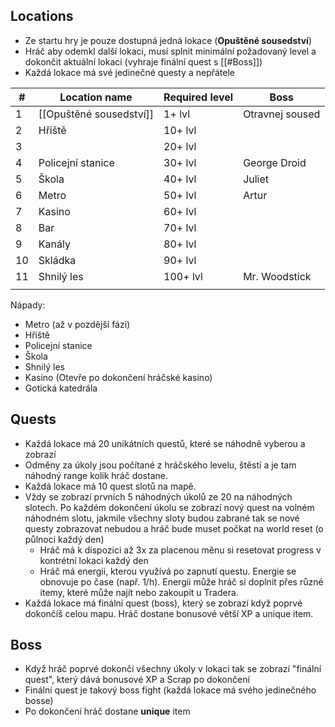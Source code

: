 ## Locations
- Ze startu hry je pouze dostupná jedná lokace (**Opuštěné sousedství**)
- Hráč aby odemkl další lokaci, musí splnit minimální požadovaný level a dokončit aktuální lokaci (vyhraje finální quest s [[#Boss]])
- Každá lokace má své jedinečné questy a nepřátele

| #   | Location name           | Required level | Boss            |
| --- | ----------------------- | -------------- | --------------- |
| 1   | [[Opuštěné sousedství]] | 1+ lvl         | Otravnej soused |
| 2   | Hřiště                  | 10+ lvl        |                 |
| 3   |                         | 20+ lvl        |                 |
| 4   | Policejní stanice       | 30+ lvl        | George Droid    |
| 5   | Škola                   | 40+ lvl        | Juliet          |
| 6   | Metro                   | 50+ lvl        | Artur           |
| 7   | Kasino                  | 60+ lvl        |                 |
| 8   | Bar                     | 70+ lvl        |                 |
| 9   | Kanály                  | 80+ lvl        |                 |
| 10  | Skládka                 | 90+ lvl        |                 |
| 11  | Shnilý les              | 100+ lvl       | Mr. Woodstick   |
|     |                         |                |                 |

Nápady:
- Metro (až v pozdější fázi)
- Hřiště
- Policejní stanice
- Škola
- Shnilý les
- Kasino (Otevře po dokončení hráčské kasino)
- Gotická katedrála

## Quests
- Každá lokace má 20 unikátních questů, které se náhodně vyberou a zobrazí
- Odměny za úkoly jsou počítané z hráčského levelu, štěstí a je tam náhodný range kolik hráč dostane.
- Každá lokace má 10 quest slotů na mapě.
- Vždy se zobrazí prvních 5 náhodných úkolů ze 20 na náhodných slotech. Po každém dokončení úkolu se zobrazí nový quest na volném náhodném slotu, jakmile všechny sloty budou zabrané tak se nové questy zobrazovat nebudou a hráč bude muset počkat na world reset (o půlnoci každý den)
	- Hráč má k dispozici až 3x za placenou měnu si resetovat progress v kontrétní lokaci každý den
	- Hráč má energii, kterou využívá po zapnutí questu. Energie se obnovuje po čase (např. 1/h). Energii může hráč si doplnit přes různé itemy, které může najít nebo zakoupit u Tradera.
- Každá lokace má finální quest (boss), který se zobrazí když poprvé dokončíš celou mapu. Hráč dostane bonusové větší XP a unique item.

## Boss
- Když hráč poprvé dokončí všechny úkoly v lokaci tak se zobrazí "finální quest", který dává bonusové XP a Scrap po dokončení
- Finální quest je takový boss fight (každá lokace má svého jedinečného bosse)
- Po dokončení hráč dostane **unique** item
